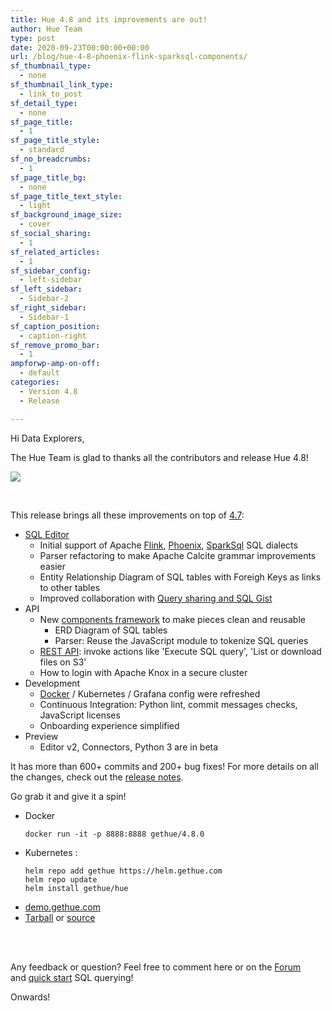 ```yaml
---
title: Hue 4.8 and its improvements are out!
author: Hue Team
type: post
date: 2020-09-23T00:00:00+00:00
url: /blog/hue-4-8-phoenix-flink-sparksql-components/
sf_thumbnail_type:
  - none
sf_thumbnail_link_type:
  - link_to_post
sf_detail_type:
  - none
sf_page_title:
  - 1
sf_page_title_style:
  - standard
sf_no_breadcrumbs:
  - 1
sf_page_title_bg:
  - none
sf_page_title_text_style:
  - light
sf_background_image_size:
  - cover
sf_social_sharing:
  - 1
sf_related_articles:
  - 1
sf_sidebar_config:
  - left-sidebar
sf_left_sidebar:
  - Sidebar-2
sf_right_sidebar:
  - Sidebar-1
sf_caption_position:
  - caption-right
sf_remove_promo_bar:
  - 1
ampforwp-amp-on-off:
  - default
categories:
  - Version 4.8
  - Release

---
```

Hi Data Explorers,

The Hue Team is glad to thanks all the contributors and release Hue 4.8!

<a href="https://cdn.gethue.com/uploads/2020/09/hue-4.8.png">
  <img src="https://cdn.gethue.com/uploads/2020/09/hue-4.8.png" />
</a>

&nbsp;

This release brings all these improvements on top of [4.7](/blog/hue-4-7-and-its-improvements-are-out/):

* [SQL Editor](/blog/sql-querying-improvements-phoenix-flink-sparksql-erd-table/)
  * Initial support of Apache [Flink](/blog/sql-editor-for-apache-flink-sql/), [Phoenix](/sql-querying-apache-hbase-with-apache-phoenix/), [SparkSql](/blog/quick-task-sql-editor-for-apache-spark-sql-with-livy/) SQL dialects
  * Parser refactoring to make Apache Calcite grammar improvements easier
  * Entity Relationship Diagram of SQL tables with Foreigh Keys as links to other tables
  * Improved collaboration with [Query sharing and SQL Gist](/blog/2020-03-04-datawarehouse-database-sql-collaboration-and-sharing-with-link-and-gist/)
* API
  * New [components framework](https://docs.gethue.com/developer/components/) to make pieces clean and reusable
    * ERD Diagram of SQL tables
    * Parser: Reuse the JavaScript module to tokenize SQL queries
  * [REST API](/blog/rest-api-execute-sql-queries-browse-files/): invoke actions like 'Execute SQL query', 'List or download files on S3'
  * How to login with Apache Knox in a secure cluster
* Development
  * [Docker](/quickstart-hue-in-docker/) / Kubernetes / Grafana config were refreshed
  * Continuous Integration: Python lint, commit messages checks, JavaScript licenses
  * Onboarding experience simplified
* Preview
  * Editor v2, Connectors, Python 3 are in beta



It has more than 600+ commits and 200+ bug fixes! For more details on all the changes, check out the [release notes](https://docs.gethue.com/releases/release-notes-4.8.0/).

Go grab it and give it a spin!

* Docker
    ```
    docker run -it -p 8888:8888 gethue/4.8.0
    ```
* Kubernetes :
    ```
    helm repo add gethue https://helm.gethue.com
    helm repo update
    helm install gethue/hue
    ```
* [demo.gethue.com](demo.gethue.com)
* [Tarball](https://cdn.gethue.com/downloads/hue-4.8.0.tgz) or [source](https://github.com/cloudera/hue/archive/release-4.8.0.zip)

</br>
</br>

Any feedback or question? Feel free to comment here or on the <a href="https://discourse.gethue.com/">Forum</a> and <a href="https://docs.gethue.com/quickstart/">quick start</a> SQL querying!


Onwards!
